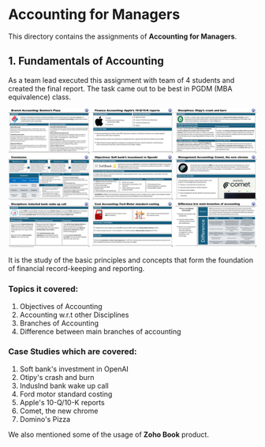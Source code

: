 # Accounting for Managers

This directory contains the assignments of **Accounting for Managers**.

## 1. Fundamentals of Accounting

As a team lead executed this assignment with team of 4 students and created the final report. The task came out to be best in PGDM (MBA equivalence) class. 

![FOA screenshot](Images/FOA.png)

It is the study of the basic principles and concepts that form the foundation of financial record-keeping and reporting.  

### Topics it covered:
1. Objectives of Accounting
2. Accounting w.r.t other Disciplines
3. Branches of Accounting
4. Difference between main branches of accounting

### Case Studies which are covered:
1. Soft bank's investment in OpenAI
2. Otipy's crash and burn
3. IndusInd bank wake up call
4. Ford motor standard costing
5. Apple's 10-Q/10-K reports
6. Comet, the new chrome
7. Domino's Pizza

We also mentioned some of the usage of **Zoho Book** product.
